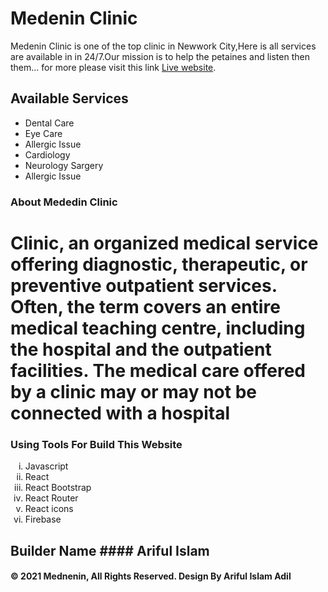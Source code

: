 # Medenin Clinic

Medenin Clinic is one of the top clinic in Newwork City,Here is all services are available in in 24/7.Our mission is to help the petaines and listen then them... for more please visit this link [Live website](https://madinin-clinic.web.app/).

## Available Services

<ul>
<li>Dental Care</li>
<li>Eye Care</li>
<li>Allergic Issue</li>
<li>Cardiology</li>
<li>Neurology Sargery</li>
<li>Allergic Issue</li>
</ul>

### About Mededin Clinic

# Clinic, an organized medical service offering diagnostic, therapeutic, or preventive outpatient services. Often, the term covers an entire medical teaching centre, including the hospital and the outpatient facilities. The medical care offered by a clinic may or may not be connected with a hospital


### Using Tools For Build This Website

<ol type="i">
	<li>Javascript</li>
	<li>React</li>
	<li>React Bootstrap</li>
	<li>React Router</li>
	<li>React icons</li>
	<li>Firebase</li>
</ol>

## Builder Name #### Ariful Islam

#### © 2021 Mednenin, All Rights Reserved. Design By Ariful Islam Adil